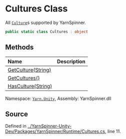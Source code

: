 # Cultures Class

All [`Culture`](/api/csharp/yarn.unity/culture.md)s supported by YarnSpinner.


```csharp
public static class Cultures : object
```



## Methods
|Name|Description|
|:---|:---|
|[GetCulture(String)](/api/csharp/yarn.unity/cultures.getculture-system.string-.md)||
|[GetCultures()](/api/csharp/yarn.unity/cultures.getcultures.md)||
|[HasCulture(String)](/api/csharp/yarn.unity/cultures.hasculture-system.string-.md)||
<div class="class-metadata">

Namespace: [`Yarn.Unity`](/api/csharp/yarn.unity/README.md), Assembly: YarnSpinner.dll
</div>

## Source
Defined in [../YarnSpinner-Unity-Dev/Packages/YarnSpinner/Runtime/Cultures.cs](https://github.com/YarnSpinnerTool/YarnSpinner-Unity//blob/develop/Runtime/Cultures.cs#L11), line 11.
